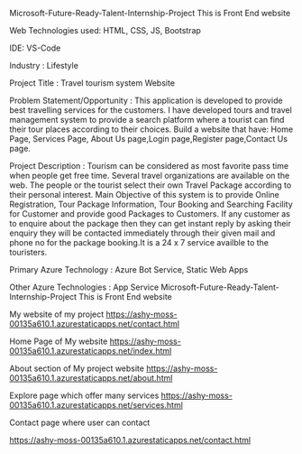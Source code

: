 
Microsoft-Future-Ready-Talent-Internship-Project This is Front End website

Web Technologies used: HTML, CSS, JS, Bootstrap

IDE: VS-Code

Industry : Lifestyle

Project Title : Travel tourism system Website

Problem Statement/Opportunity : This application is developed to provide best travelling services for the customers. I have developed tours and travel management system to provide a search platform where a tourist can find their tour places according to their choices. Build a website that have: Home Page, Services Page, About Us page,Login page,Register page,Contact Us page.

Project Description : Tourism can be considered as most favorite pass time when people get free time. Several travel organizations are available on the web. The people or the tourist select their own Travel Package according to their personal interest. Main Objective of this system is to provide Online Registration, Tour Package Information, Tour Booking and Searching Facility for Customer and provide good Packages to Customers. If any customer as to enquire about the package then they can get instant reply by asking their enquiry they will be contacted immediately through their given mail and phone no for the package booking.It is a 24 x 7 service availble to the touristers.

Primary Azure Technology : Azure Bot Service, Static Web Apps

Other Azure Technologies : App Service
Microsoft-Future-Ready-Talent-Internship-Project This is Front End website


My website of my project 
https://ashy-moss-00135a610.1.azurestaticapps.net/contact.html


Home Page of My website 
https://ashy-moss-00135a610.1.azurestaticapps.net/index.html

About  section of My project website 
https://ashy-moss-00135a610.1.azurestaticapps.net/about.html


Explore page which offer many services
https://ashy-moss-00135a610.1.azurestaticapps.net/services.html

Contact page where user can contact 

https://ashy-moss-00135a610.1.azurestaticapps.net/contact.html

